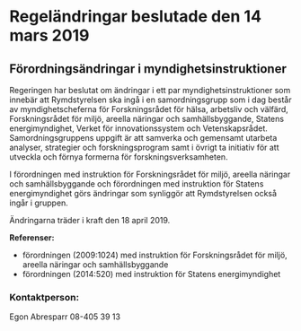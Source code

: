 # Regeländringar beslutade den 14 mars 2019

## Förordningsändringar i myndighetsinstruktioner

Regeringen har beslutat om ändringar i ett par myndighetsinstruktioner som innebär att Rymdstyrelsen ska ingå i en samordningsgrupp som i dag består av myndighetscheferna för Forskningsrådet för hälsa, arbetsliv och välfärd, Forskningsrådet för miljö, areella näringar och samhällsbyggande, Statens energimyndighet, Verket för innovationssystem och Vetenskapsrådet. Samordningsgruppens uppgift är att samverka och gemensamt utarbeta analyser, strategier och forskningsprogram samt i övrigt ta initiativ för att utveckla och förnya formerna för forskningsverksamheten.

I förordningen med instruktion för Forskningsrådet för miljö, areella näringar och samhällsbyggande och förordningen med instruktion för Statens energimyndighet görs ändringar som synliggör att Rymdstyrelsen också ingår i gruppen.

Ändringarna träder i kraft den 18 april 2019.

**Referenser:**

* förordningen (2009:1024) med instruktion för Forskningsrådet för miljö, areella näringar och samhällsbyggande
* förordningen (2014:520) med instruktion för Statens energimyndighet

### Kontaktperson:

Egon Abresparr 08-405 39 13
